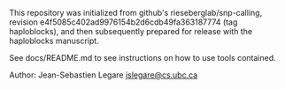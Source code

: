 
This repository was initialized from github's
rieseberglab/snp-calling, revision
e4f5085c402ad9976154b2d6cdb49fa363187774 (tag haploblocks), and then
subsequently prepared for release with the haploblocks manuscript.

See docs/README.md to see instructions on how to use tools contained.


Author: Jean-Sebastien Legare jslegare@cs.ubc.ca
